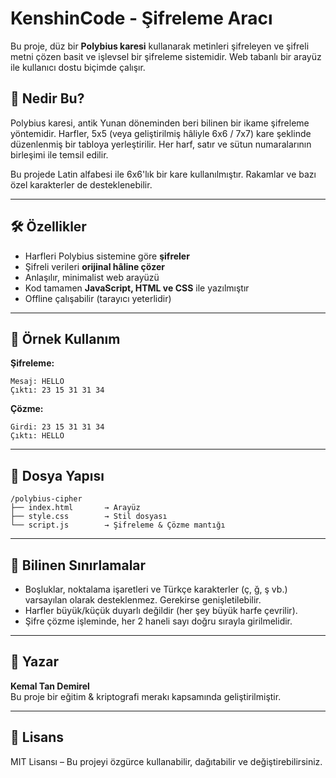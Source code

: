 # KenshinCode - Şifreleme Aracı

Bu proje, düz bir **Polybius karesi** kullanarak metinleri şifreleyen ve şifreli metni çözen basit ve işlevsel bir şifreleme sistemidir. Web tabanlı bir arayüz ile kullanıcı dostu biçimde çalışır.

## 🔐 Nedir Bu?

Polybius karesi, antik Yunan döneminden beri bilinen bir ikame şifreleme yöntemidir. Harfler, 5x5 (veya geliştirilmiş hâliyle 6x6 / 7x7) kare şeklinde düzenlenmiş bir tabloya yerleştirilir. Her harf, satır ve sütun numaralarının birleşimi ile temsil edilir.

Bu projede Latin alfabesi ile 6x6'lık bir kare kullanılmıştır. Rakamlar ve bazı özel karakterler de desteklenebilir.

---

## 🛠 Özellikler

- Harfleri Polybius sistemine göre **şifreler**
- Şifreli verileri **orijinal hâline çözer**
- Anlaşılır, minimalist web arayüzü
- Kod tamamen **JavaScript, HTML ve CSS** ile yazılmıştır
- Offline çalışabilir (tarayıcı yeterlidir)

---

## 🧪 Örnek Kullanım

**Şifreleme:**

```
Mesaj: HELLO
Çıktı: 23 15 31 31 34
```

**Çözme:**

```
Girdi: 23 15 31 31 34
Çıktı: HELLO
```

---

## 📁 Dosya Yapısı

```
/polybius-cipher
├── index.html       → Arayüz
├── style.css        → Stil dosyası
└── script.js        → Şifreleme & Çözme mantığı
```

---

## 📌 Bilinen Sınırlamalar

- Boşluklar, noktalama işaretleri ve Türkçe karakterler (ç, ğ, ş vb.) varsayılan olarak desteklenmez. Gerekirse genişletilebilir.
- Harfler büyük/küçük duyarlı değildir (her şey büyük harfe çevrilir).
- Şifre çözme işleminde, her 2 haneli sayı doğru sırayla girilmelidir.

---

## 👤 Yazar

**Kemal Tan Demirel**  
Bu proje bir eğitim & kriptografi merakı kapsamında geliştirilmiştir.

---

## 📜 Lisans

MIT Lisansı – Bu projeyi özgürce kullanabilir, dağıtabilir ve değiştirebilirsiniz.
